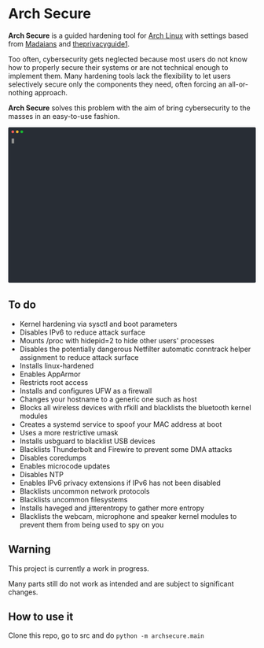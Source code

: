 # Arch Secure

**Arch Secure** is a guided hardening tool for [Arch Linux](https://wiki.archlinux.org/index.php/Arch_Linux) with settings based from [Madaians](https://madaidans-insecurities.github.io/guides/linux-hardening.html) and [theprivacyguide1](https://madaidans-insecurities.github.io/guides/linux-hardening.html).

Too often, cybersecurity gets neglected because most users do not know how to properly secure their systems or are not technical enough to implement them. Many hardening tools lack the flexibility to let users selectively secure only the components they need, often forcing an all-or-nothing approach.

**Arch Secure** solves this problem with the aim of bring cybersecurity to the masses in an easy-to-use fashion.

![arch secure demo](demo.svg)


## To do

* Kernel hardening via sysctl and boot parameters
* Disables IPv6 to reduce attack surface
* Mounts /proc with hidepid=2 to hide other users' processes
* Disables the potentially dangerous Netfilter automatic conntrack helper assignment to reduce attack surface
* Installs linux-hardened
* Enables AppArmor
* Restricts root access
* Installs and configures UFW as a firewall
* Changes your hostname to a generic one such as host
* Blocks all wireless devices with rfkill and blacklists the bluetooth kernel modules
* Creates a systemd service to spoof your MAC address at boot
* Uses a more restrictive umask
* Installs usbguard to blacklist USB devices
* Blacklists Thunderbolt and Firewire to prevent some DMA attacks
* Disables coredumps
* Enables microcode updates
* Disables NTP
* Enables IPv6 privacy extensions if IPv6 has not been disabled
* Blacklists uncommon network protocols
* Blacklists uncommon filesystems
* Installs haveged and jitterentropy to gather more entropy
* Blacklists the webcam, microphone and speaker kernel modules to prevent them from being used to spy on you

## Warning

This project is currently a work in progress.

Many parts still do not work as intended and are subject to significant changes.


## How to use it

Clone this repo, go to src and do `python -m archsecure.main`
